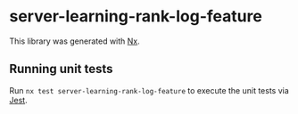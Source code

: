 # server-learning-rank-log-feature

This library was generated with [Nx](https://nx.dev).

## Running unit tests

Run `nx test server-learning-rank-log-feature` to execute the unit tests via [Jest](https://jestjs.io).
